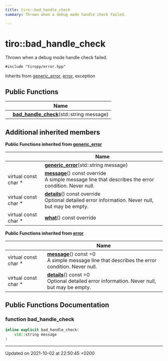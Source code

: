 ```yaml
---
title: tiro::bad_handle_check
summary: Thrown when a debug mode handle check failed. 

---
```


# tiro::bad_handle_check



Thrown when a debug mode handle check failed. 


`#include "tiropp/error.hpp"`

Inherits from [generic_error](/docs/api/classes/classtiro_1_1generic__error), [error](/docs/api/classes/classtiro_1_1error), exception

## Public Functions

|                | Name           |
| -------------- | -------------- |
| | **[bad_handle_check](/docs/api/classes/classtiro_1_1bad__handle__check#function-bad-handle-check)**(std::string message) |

## Additional inherited members

**Public Functions inherited from [generic_error](/docs/api/classes/classtiro_1_1generic__error)**

|                | Name           |
| -------------- | -------------- |
| | **[generic_error](/docs/api/classes/classtiro_1_1generic__error#function-generic-error)**(std::string message) |
| virtual const char * | **[message](/docs/api/classes/classtiro_1_1generic__error#function-message)**() const override<br>A simple message line that describes the error condition. Never null.  |
| virtual const char * | **[details](/docs/api/classes/classtiro_1_1generic__error#function-details)**() const override<br>Optional detailed error information. Never null, but may be empty.  |
| virtual const char * | **[what](/docs/api/classes/classtiro_1_1generic__error#function-what)**() const override |

**Public Functions inherited from [error](/docs/api/classes/classtiro_1_1error)**

|                | Name           |
| -------------- | -------------- |
| virtual const char * | **[message](/docs/api/classes/classtiro_1_1error#function-message)**() const =0<br>A simple message line that describes the error condition. Never null.  |
| virtual const char * | **[details](/docs/api/classes/classtiro_1_1error#function-details)**() const =0<br>Optional detailed error information. Never null, but may be empty.  |


## Public Functions Documentation

### function bad_handle_check

```cpp
inline explicit bad_handle_check(
    std::string message
)
```


-------------------------------

Updated on 2021-10-02 at 22:50:45 +0200